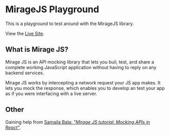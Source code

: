 # MirageJS Playground

This is a playground to test around with the MirageJS library.

View the [Live Site](https://miragejs-note-app.netlify.app/).

## What is Mirage JS?

Mirage JS is an API mocking library that lets you buil, test, and share a complete working JavaScript application without having to reply on any backend services.

Mirage JS works by intercepting a network request your JS app makes. It lets you mock the response, which enables you to develop an test your app as if you were interfacing with a live server.

## Other

Gaining help from [Samaila Bala: *"Mirage JS tutorial: Mocking APIs in React"*](https://blog.logrocket.com/mirage-js-tutorial-mocking-apis-in-react/#settingupthefrontend).

